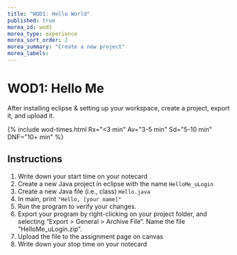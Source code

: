 ```yaml
---
title: "WOD1: Hello World"
published: true
morea_id: wod1
morea_type: experience
morea_sort_order: 2
morea_summary: "Create a new project"
morea_labels:
---
```


# WOD1: Hello Me

After installing eclipse & setting up your workspace, create a  project, export it, and upload it.

{% include wod-times.html Rx="<3 min" Av="3-5 min" Sd="5-10 min" DNF="10+ min" %}

## Instructions

1. Write down your start time on your notecard
1. Create a new Java project in eclipse with the name `HelloMe_uLogin`
2. Create a new Java file (i.e., class) `Hello.java`
3. In main, print `"Hello, [your name]"`
2. Run the program to verify your changes.
3. Export your program by right-clicking on your project folder, and selecting “Export > General > Archive File”. Name the file “HelloMe_uLogin.zip”.
4. Upload the file to the assignment page on canvas
5. Write down your stop time on your notecard

<!--1. *Start your timer*-->
<!--1. Download [HelloWorld.zip](HelloWorld.zip)
1. Open Eclipse and go to File > Import > General > Existing Projects into Workspace
1. Select archive file, hit “Browse”, and select the HelloWorld.zip file you just downloaded
    - If you (or your computer) has unzipped the project, select "root directory" instead and browse to the folder.
1. Double-click the project folder, the src folder, and then the default package. You should now see a class file, HelloWorld.java.
1. To run the program:
    -  Click on the green play button at the top of the screen **OR**
    - Right-click name.java class and select “Run As > Java Application”
1. Rename the project so that it is "HelloWorld_uLogin" by right-clicking on the project and selecting "Refactor > Rename"
1. Change the program so that instead of displaying "Hello, World!" it says hello to you.-->



<!--1. *Stop your timer*-->



<!--## Demonstration

Once you've finished doing the HW a single time, watch me do it:

{% include youtube.html id="lbh5q9Lj-As" %}

{% include wod-warning.html %}-->